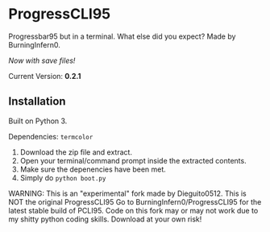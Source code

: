 # ProgressCLI95

Progressbar95 but in a terminal. What else did you expect? Made by BurningInfern0. 

*Now with save files!*

Current Version: **0.2.1**

## Installation

Built on Python 3.

Dependencies: ```termcolor```

1. Download the zip file and extract.
2. Open your terminal/command prompt inside the extracted contents.
3. Make sure the depenencies have been met.
4. Simply do ```python boot.py```

WARNING: This is an "experimental" fork made by Dieguito0512. This is NOT the original ProgressCLI95
Go to BurningInfern0/ProgressCLI95 for the latest stable build of PCLI95. Code on this fork may or may 
not work due to my shitty python coding skills. Download at your own risk!
